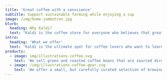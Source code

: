 ```yaml
---
title: 'Great coffee with a conscience'
subtitle: Support sustainable farming while enjoying a cup
image: /img/home-jumbotron.jpg
blurb:
  heading: Why Kaldi?
  text: "Kaldi is the coffee store for everyone who believes that great coffee shouldn't just taste good, it should do good too. We source all of our beans directly from small scale sustainable farmers and make sure part of the profits are reinvested in their communities."
intro:
  heading: 'What we offer'
  text: 'Kaldi is the ultimate spot for coffee lovers who want to learn about their java’s origin and support the farmers that grew it. We take coffee production, roasting and brewing seriously and we’re glad to pass that knowledge to anyone.'
products:
  - image: img/illustrations-coffee.svg
    text: 'We sell green and roasted coffee beans that are sourced directly from independent farmers and farm cooperatives. We’re proud to offer a variety of coffee beans grown with great care for the environment and local communities. Check our post or contact us directly for current availability.'
  - image: /img/illustrations-coffee-gear.svg
    text: 'We offer a small, but carefully curated selection of brewing gear and tools for every taste and experience level. No matter if you roast your own beans or just bought your first french press, you’ll find a gadget to fall in love with in our shop.'
---
```

